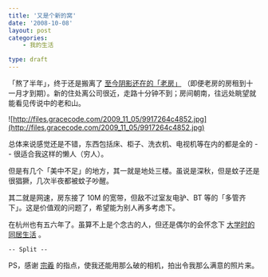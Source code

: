 ```yaml
---
title: '又是个新的窝'
date: '2008-10-08'
layout: post
categories:
    - 我的生活

type: draft
---
```


「熬了半年」，终于还是搬离了 [至今阴影还在的「老房」]({{site.urls}}/posts/1822/) （即便老房的房租到十一月才到期）。新的住处离公司很近，走路十分钟不到；房间朝南，往远处眺望就能看见传说中的老和山。

![http://files.gracecode.com/2009_11_05/9917264c4852.jpg](http://files.gracecode.com/2009_11_05/9917264c4852.jpg)

总体来说感觉还是不错，东西包括床、柜子、洗衣机、电视机等在内的都是全的 -- 很适合我这样的懒人（穷人）。

但是有几个「美中不足」的地方，其一就是地处三楼。虽说是深秋，但是蚊子还是很猖獗，几次半夜都被蚊子吵醒。

其二就是网速，房东接了 10M 的宽带，但敌不过室友电驴、BT 等的「多管齐下」。这是价值观的问题了，希望能为别人再多考虑下。

在杭州也有五六年了。虽算不上是个念古的人，但还是偶尔的会怀念下 [大学时的同居生活]({{site.urls}}/posts/1934/) 。

`-- Split --`

PS，感谢  [宗羲](http://www.om19.cn/)  的指点，使我还能用那么破的相机，拍出令我那么满意的照片来。

